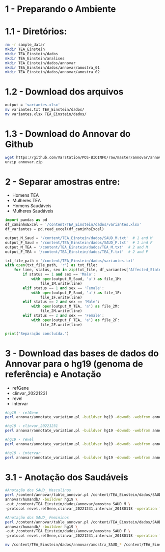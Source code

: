 # 1 - Preparando o Ambiente

# 1.1 - Diretórios:

```bash
rm -r sample_data/
mkdir TEA_Einstein
mkdir TEA_Einstein/dados
mkdir TEA_Einstein/analises
mkdir TEA_Einstein/dados/annovar
mkdir TEA_Einstein/dados/annovar/amostra_01
mkdir TEA_Einstein/dados/annovar/amostra_02
```

# 1.2 - Download dos arquivos

```bash
output = 'variantes.xlsx'
mv variantes.txt TEA_Einstein/dados/
mv variantes.xlsx TEA_Einstein/dados/
```

# 1.3 - Download do Annovar do Github
```bash
wget https://github.com/Varstation/POS-BIOINFO/raw/master/annovar/annovar.zip \
unzip annovar.zip
```

# 2 - Separar amostras entre:

*   Homens TEA
*   Mulheres TEA
*   Homens Saudáveis
*   Mulheres Saudáveis

```python
import pandas as pd
df_caminhoExcel = '/content/TEA_Einstein/dados/variantes.xlsx'
df_variantes = pd.read_excel(df_caminhoExcel)
```

```python
output_M_Saud = '/content/TEA_Einstein/dados/SAUD_M.txt'  # 1 and M
output_F_Saud = '/content/TEA_Einstein/dados/SAUD_F.txt'  # 1 and F
output_M_TEA = '/content/TEA_Einstein/dados/TEA_M.txt'  # 2 and M
output_F_TEA = '/content/TEA_Einstein/dados/TEA_F.txt'  # 2 and F
```

```python
txt_file_path = '/content/TEA_Einstein/dados/variantes.txt'
with open(txt_file_path, 'r') as txt_file:
    for line, status, sex in zip(txt_file, df_variantes['Affected_Status'], df_variantes['Sex']):
        if status == 1 and sex == 'Male':
            with open(output_M_Saud, 'a') as file_1M:
                file_1M.write(line)
        elif status == 1 and sex == 'Female':
            with open(output_F_Saud, 'a') as file_1F:
                file_1F.write(line)
        elif status == 2 and sex == 'Male':
            with open(output_M_TEA, 'a') as file_2M:
                file_2M.write(line)
        elif status == 2 and sex == 'Female':
            with open(output_F_TEA, 'a') as file_2F:
                file_2F.write(line)

print("Separação concluída.")
```

# 3 - Download das bases de dados do Annovar para o hg19 (genoma de referência) e Anotação

*   refGene
*   clinvar_20221231
*   revel
*   intervar

```bash
#hg19 - refGene
perl annovar/annotate_variation.pl -buildver hg19 -downdb -webfrom annovar refGene annovar/humandb/

#hg19 - clinvar_20221231
perl annovar/annotate_variation.pl -buildver hg19 -downdb -webfrom annovar clinvar_20221231 annovar/humandb/

#hg19 - revel
perl annovar/annotate_variation.pl -buildver hg19 -downdb -webfrom annovar revel annovar/humandb/

#hg19 - intervar
perl annovar/annotate_variation.pl -buildver hg19 -downdb -webfrom annovar intervar_20180118 annovar/humandb/
```

# 3.1 - Anotação dos Saudáveis

```bash
#Anotação dos SAUD_ Masculinos
perl /content/annovar/table_annovar.pl /content/TEA_Einstein/dados/SAUD_M.txt \
annovar/humandb/ -buildver hg19 \
-out /content/TEA_Einstein/dados/annovar/amostra_SAUD_M \
-protocol revel,refGene,clinvar_20221231,intervar_20180118 -operation f,g,f,f -nastring "."
```

```bash
#Anotação dos SAUD_ Femininos
perl /content/annovar/table_annovar.pl /content/TEA_Einstein/dados/SAUD_F.txt \
annovar/humandb/ -buildver hg19 \
-out /content/TEA_Einstein/dados/annovar/amostra_SAUD_F \
-protocol revel,refGene,clinvar_20221231,intervar_20180118 -operation f,g,f,f -nastring "."
```

```bash
mv /content/TEA_Einstein/dados/annovar/amostra_SAUD_* /content/TEA_Einstein/dados/annovar/amostra_01 # Mover arquivos da amostra_SAUD_ para o diretório
```

